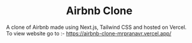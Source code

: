 <h1 align='center'>Airbnb Clone</h1>

A clone of Airbnb made using Next.js, Tailwind CSS and hosted on Vercel. To view website go to :- https://airbnb-clone-mrpranavr.vercel.app/
